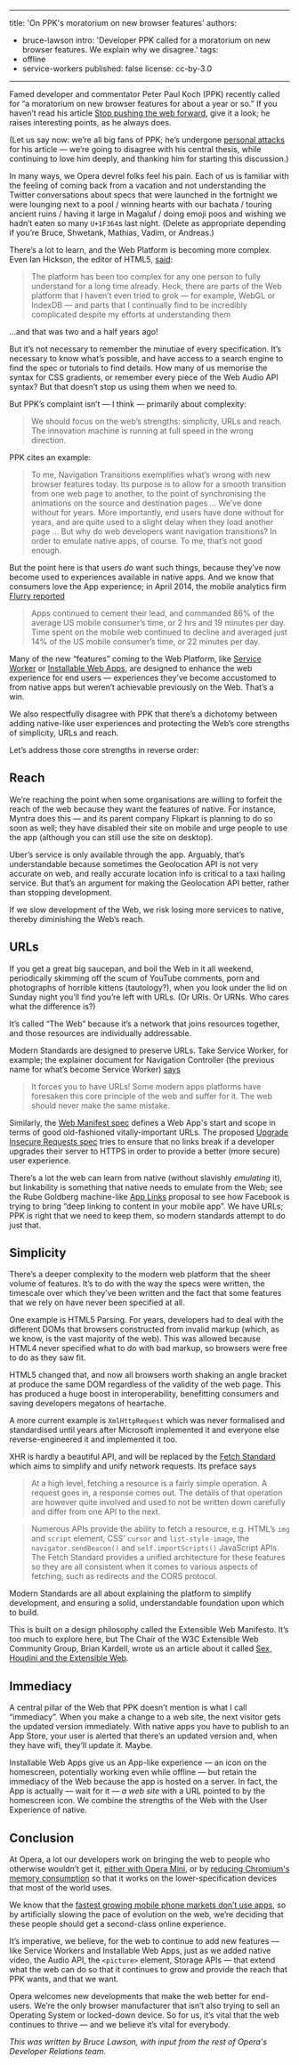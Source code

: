 
---
title: 'On PPK's moratorium on new browser features'
authors:
- bruce-lawson
intro: 'Developer PPK called for a moratorium on new browser features. We explain why we disagree.'
tags:
- offline
- service-workers
published: false
license: cc-by-3.0
---
Famed developer and commentator Peter Paul Koch (PPK) recently called for “a moratorium on new browser features for about a year or so.” If you haven’t read his article [Stop pushing the web forward](http://www.quirksmode.org/blog/archives/2015/07/stop_pushing_th.html), give it a look; he raises interesting points, as he always does. 

(Let us say now: we’re all big fans of PPK; he’s undergone [personal attacks](https://twitter.com/ppk/status/626849503321149440) for his article — we’re going to disagree with his central thesis, while continuing to love him deeply, and thanking him for starting this discussion.)

In many ways, we Opera devrel folks feel his pain. Each of us is familiar with the feeling of coming back from a vacation and not understanding the Twitter conversations about specs that were launched in the fortnight we were lounging next to a pool / winning hearts with our bachata / touring ancient ruins / having it large in Magaluf / doing emoji poos and wishing we hadn’t eaten so many `U+1F364`s last night. (Delete as appropriate depending if you’re Bruce, Shwetank, Mathias, Vadim, or Andreas.)

There’s a lot to learn, and the Web Platform is becoming more complex. Even Ian Hickson, the editor of HTML5, [said](http://html5doctor.com/interview-with-ian-hickson-html-editor/):

> The platform has been too complex for any one person to fully understand for a long time already. Heck, there are parts of the Web platform that I haven’t even tried to grok — for example, WebGL or IndexDB — and parts that I continually find to be incredibly complicated despite my efforts at understanding them

…and that was two and a half years ago!

But it’s not necessary to remember the minutiae of every specification. It’s necessary to know what’s possible, and have access to a search engine to find the spec or tutorials to find details. How many of us memorise the syntax for CSS gradients, or remember every piece of the Web Audio API syntax? But that doesn’t stop us using them when we need to.

But PPK’s complaint isn’t — I think — primarily about complexity:

> We should focus on the web’s strengths: simplicity, URLs and reach. The innovation machine is running at full speed in the wrong direction.

PPK cites an example: 

> To me, Navigation Transitions exemplifies what’s wrong with new browser features today. Its purpose is to allow for a smooth transition from one web page to another, to the point of synchronising the animations on the source and destination pages … We’ve done without for years. More importantly, end users have done without for years, and are quite used to a slight delay when they load another page …
But why do web developers want navigation transitions? In order to emulate native apps, of course. To me, that’s not good enough.

But the point here is that users *do* want such things, because they’ve now become used to experiences  available in native apps. And we know that consumers love the App experience; in April 2014, the mobile analytics firm [Flurry reported](http://flurrymobile.tumblr.com/post/115191864580/apps-solidify-leadership-six-years-into-the-mobile)

>Apps continued to cement their lead, and commanded 86% of the average US mobile consumer’s time, or 2 hrs and 19 minutes per day. Time spent on the mobile web continued to decline and averaged just 14% of the US mobile consumer’s time, or 22 minutes per day.

Many of the new “features” coming to the Web Platform, like [Service Worker](https://jakearchibald.com/2014/service-worker-first-draft/) or [Installable Web Apps](https://dev.opera.com/blog/installable-web-apps/), are designed to enhance the web experience for end users — experiences they’ve become accustomed to from native apps but weren’t achievable previously on the Web. That’s a win.

We also respectfully disagree with PPK that there’s a dichotomy between adding native-like user experiences and protecting the Web’s core strengths of  simplicity, URLs and reach.

Let’s address those core strengths in reverse order:

## Reach

We’re reaching the point when some organisations are willing to forfeit the reach of the web because they want the features of native. For instance, Myntra does this — and its parent company Flipkart is planning to do so soon as well; they have disabled their site on mobile and urge people to use the app (although you can still use the site on desktop).

Uber’s service is only available through the app. Arguably, that’s understandable because sometimes the Geolocation API is not very accurate on web, and really accurate location info is critical to a taxi hailing service. But that’s an argument for making the Geolocation API better, rather than stopping development.

If we slow development of the Web, we risk losing more services to native, thereby diminishing the Web’s reach.

## URLs

If you get a great big saucepan, and boil the Web in it all weekend, periodically skimming off the scum of YouTube comments, porn and photographs of horrible kittens (tautology?), when you look under the lid on Sunday night you’ll find you’re left with URLs. (Or URIs. Or URNs. Who cares what the difference is?)

It’s called “The Web” because it’s a network that joins resources together, and those resources are individually addressable. 

Modern Standards are designed to preserve URLs. Take Service Worker, for example; the explainer document for Navigation Controller  (the previous name for what’s become Service Worker) [says](https://github.com/sole/NavigationController/blob/master/explainer.md)

> It forces you to have URLs! Some modern apps platforms have foresaken this core principle of the web and suffer for it. The web should never make the same mistake.

Similarly, the [Web Manifest spec](http://html5doctor.com/web-manifest-specification/) defines a Web App's start and scope in terms of good old-fashioned vitally-important URLs. The proposed [Upgrade Insecure Requests spec](https://w3c.github.io/webappsec/specs/upgrade/) tries to ensure that no links break if a developer upgrades their server to HTTPS in order to provide a better (more secure) user experience.

There’s a lot the web can learn from native (without slavishly *emulating* it), but linkability is something that native needs to emulate from the Web; see the Rube Goldberg machine-like [App Links](https://developers.facebook.com/docs/applinks) proposal to see how Facebook is trying to bring “deep linking to content in your mobile app”. We have URLs; PPK is right that we need to keep them, so modern standards attempt to do just that.

## Simplicity

There’s a deeper complexity to the modern web platform that the sheer volume of features. It’s to do with the way the specs were written, the timescale over which they’ve been written and the fact that some features that we rely on have never been specified at all.

One example is HTML5 Parsing. For years, developers had to deal with the different DOMs that browsers constructed from invalid markup (which, as we know, is the vast majority of the web). This was allowed because HTML4 never specified what to do with bad markup, so browsers were free to do as they saw fit. 

HTML5 changed that, and now all browsers worth shaking an angle bracket at produce the same DOM regardless of the validity of the web page. This has produced a huge boost in interoperability, benefitting consumers and saving developers megatons of heartache.

A more current example is `XmlHttpRequest` which was never formalised and standardised until years after Microsoft implemented it and everyone else reverse-engineered it and implemented it too.

XHR is hardly a beautiful API, and will be replaced by the [Fetch Standard](https://fetch.spec.whatwg.org/) which aims to simplify and unify network requests. Its preface says

> At a high level, fetching a resource is a fairly simple operation. A request goes in, a response comes out. The details of that operation are however quite involved and used to not be written down carefully and differ from one API to the next.

> Numerous APIs provide the ability to fetch a resource, e.g. HTML’s `img` and `script` element, CSS’ `cursor` and `list-style-image`, the `navigator.sendBeacon()` and `self.importScripts()` JavaScript APIs. The Fetch Standard provides a unified architecture for these features so they are all consistent when it comes to various aspects of fetching, such as redirects and the CORS protocol.

Modern Standards are all about explaining the platform to simplify development, and ensuring a solid, understandable foundation upon which to build. 

This is built on a design philosophy called the Extensible Web Manifesto. It’s too much to explore here, but The Chair of the W3C Extensible Web Community Group, Brian Kardell, wrote us an article about it called [Sex, Houdini and the Extensible Web](https://dev.opera.com/articles/houdini/).

## Immediacy

A central pillar of the Web that PPK doesn’t mention is what I call “immediacy”. When you make a change to a web site, the next visitor gets the updated version immediately. With native apps you have to publish to an App Store, your user is alerted that there’s an updated version and, when they have wifi, they’ll update it. Maybe.

Installable Web Apps give us an App-like experience — an icon on the homescreen, potentially working even while offline —  but retain the immediacy of the Web because the app is hosted on a server. In fact, the App is actually — wait for it — *a web site* with a URL pointed to by the homescreen icon. We combine the strengths of the Web with the User Experience of native.

## Conclusion

At Opera, a lot our developers work on bringing the web to people who otherwise wouldn’t get it, [either with Opera Mini](https://dev.opera.com/articles/making-sites-work-opera-mini/), or by [reducing Chromium's memory consumption](https://dev.opera.com/blog/reducing-memory-use/) so that it works on the lower-specification devices that most of the world uses. 

We know that the [fastest growing mobile phone markets don’t use apps](http://qz.com/466089/the-fastest-growing-mobile-phone-markets-barely-use-apps/), so by artificially slowing the pace of evolution on the web, we’re deciding that these people should get a second-class online experience.

It’s imperative, we believe, for the web to continue to add new features — like Service Workers and Installable Web Apps, just as we added native video, the Audio API, the `<picture>` element, Storage APIs — that extend what the web can do so that it continues to grow and provide the reach that PPK wants, and that we want.

Opera welcomes new developments that make the web better for end-users. We’re the only browser manufacturer that isn’t also trying to sell an Operating System or locked-down device. So for us, it’s vital that the web continues to thrive — and we believe it’s vital for everybody.

*This was written by Bruce Lawson, with input from the rest of Opera's Developer Relations team.*

